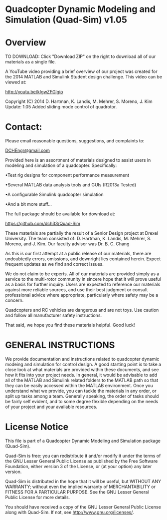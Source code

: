 Quadcopter Dynamic Modeling and Simulation (Quad-Sim) v1.05
=======
Overview
=
TO DOWNLOAD: Click "Download ZIP" on the right to download all of our materials as a single file.

A YouTube video providing a brief overview of our project was created for the 2014 MATLAB and Simulink Student design challenge. This video can be viewed at:

http://youtu.be/kIgwZFGlgio


Copyright (C) 2014 D. Hartman, K. Landis, M. Mehrer, S. Moreno, J. Kim
Update: 1.05
Added sliding mode control of quadrotor.

Contact: 
=
Please email reasonable questions, suggestions, and complaints to:

DCHEngr@gmail.com

Provided here is an assortment of materials designed to assist users in modeling and simulation of a quadcopter.
Specifically:

•Test rig designs for component performance measurement

•Several MATLAB data analysis tools and GUIs (R2013a Tested)

•A configurable Simulink quadcopter simulation

•And a bit more stuff…


The full package should be available for download at:

https://github.com/dch33/Quad-Sim 

These materials are partially the result of a Senior Design project at Drexel University. The team consisted of:
D. Hartman, K. Landis, M. Mehrer, S. Moreno, and J. Kim.
Our faculty advisor was Dr. B. C. Chang

As this is our first attempt at a public release of our materials, there are undoubtedly errors, omissions, 
and downright lies contained herein. Expect frequent updates as we find and correct issues.

We do not claim to be experts. All of our materials are provided simply as a service to the 
multi-rotor community in sincere hope that it will prove useful as a basis for further inquiry. Users are 
expected to reference our materials against more reliable sources, and use their best judgment or 
consult professional advice where appropriate, particularly where safety may be a concern.

Quadcopters and RC vehicles are dangerous and are not toys. 
Use caution and follow all manufacturer safety instructions.

That said, we hope you find these materials helpful. Good luck!


GENERAL INSTRUCTIONS
===
We provide documentation and instructions related to quadcopter dynamic modeing and simulation for control design. 
A good starting point is to take a close look at what materials are provided within these documents, and see how it fits into your project needs.
In general, it would be advisable to add all of the MATLAB and Simulink related folders
to the MATLAB path so that they can be easily accessed within the MATLAB environment.
Once you understand what we provide, you can tackle the materials in any order, or split up tasks among a team. Generally speaking, the order of tasks should be fairly self evident, and to some degree flexible depending on the needs of your project and your available resources.

License Notice
===
This file is part of a Quadcopter Dynamic Modeling and Simulation package (Quad-Sim).
 
Quad-Sim is free: you can redistribute it and/or modify
it under the terms of the GNU Lesser General Public License as published by
the Free Software Foundation, either version 3 of the License, or
(at your option) any later version.
 
Quad-Sim is distributed in the hope that it will be useful,
but WITHOUT ANY WARRANTY; without even the implied warranty of
MERCHANTABILITY or FITNESS FOR A PARTICULAR PURPOSE.  See the
GNU Lesser General Public License for more details.
 
You should have received a copy of the GNU Lesser General Public License
along with Quad-Sim.  If not, see <http://www.gnu.org/licenses/>.

